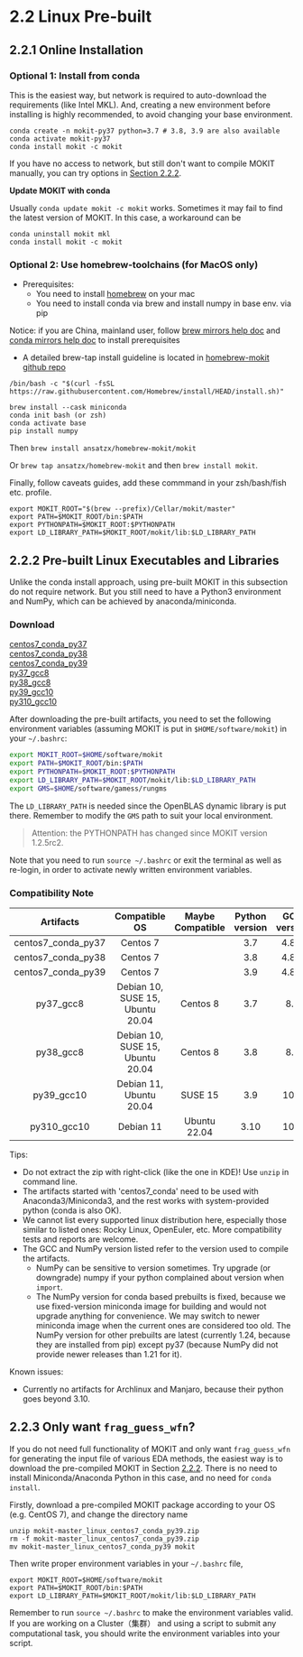 # 2.2 Linux Pre-built

## 2.2.1 Online Installation
### Optional 1: Install from conda
This is the easiest way, but network is required to auto-download the requirements
(like Intel MKL). And, creating a new environment before installing is highly
recommended, to avoid changing your base environment.
```
conda create -n mokit-py37 python=3.7 # 3.8, 3.9 are also available
conda activate mokit-py37
conda install mokit -c mokit
```
If you have no access to network, but still don't want to compile MOKIT manually,
you can try options in [Section 2.2.2](#222-pre-built-linux-executables-and-libraries).

**Update MOKIT with conda**

Usually `conda update mokit -c mokit` works. Sometimes it may fail to find the latest version of MOKIT. In this case, a workaround can be 
```
conda uninstall mokit mkl
conda install mokit -c mokit
```

### Optional 2: Use homebrew-toolchains (for MacOS only)
* Prerequisites: 
    - You need to install [homebrew](https://brew.sh) on your mac 
    - You need to install conda via brew and install numpy in base env. via pip 

Notice: if you are China, mainland user, follow [brew mirrors help doc](https://mirrors.ustc.edu.cn/help/brew.git.html) and [conda mirrors help doc](https://mirrors.ustc.edu.cn/help/anaconda.html) to install prerequisites
* A detailed brew-tap install guideline is located in [homebrew-mokit github repo](https://github.com/ansatzX/homebrew-mokit)
```
/bin/bash -c "$(curl -fsSL https://raw.githubusercontent.com/Homebrew/install/HEAD/install.sh)"
```

```
brew install --cask miniconda
conda init bash (or zsh) 
conda activate base
pip install numpy
```
Then 
`brew install ansatzx/homebrew-mokit/mokit`

Or `brew tap ansatzx/homebrew-mokit` and then `brew install mokit`.

Finally, follow caveats guides, add these commmand in your zsh/bash/fish etc. profile.

```
export MOKIT_ROOT="$(brew --prefix)/Cellar/mokit/master"
export PATH=$MOKIT_ROOT/bin:$PATH
export PYTHONPATH=$MOKIT_ROOT:$PYTHONPATH
export LD_LIBRARY_PATH=$MOKIT_ROOT/mokit/lib:$LD_LIBRARY_PATH
```

## 2.2.2 Pre-built Linux Executables and Libraries

Unlike the conda install approach, using pre-built MOKIT in this subsection do not require network. 
But you still need to have a Python3 environment and NumPy, which can be achieved by anaconda/miniconda.

### Download

[centos7_conda_py37](https://gitlab.com/jxzou/mokit/-/jobs/artifacts/master/download?job=centos7_conda_py37)  
[centos7_conda_py38](https://gitlab.com/jxzou/mokit/-/jobs/artifacts/master/download?job=centos7_conda_py38)  
[centos7_conda_py39](https://gitlab.com/jxzou/mokit/-/jobs/artifacts/master/download?job=centos7_conda_py39)  
[py37_gcc8](https://gitlab.com/jxzou/mokit/-/jobs/artifacts/master/download?job=py37_gcc8)  
[py38_gcc8](https://gitlab.com/jxzou/mokit/-/jobs/artifacts/master/download?job=py38_gcc8)  
[py39_gcc10](https://gitlab.com/jxzou/mokit/-/jobs/artifacts/master/download?job=py39_gcc10)  
[py310_gcc10](https://gitlab.com/jxzou/mokit/-/jobs/artifacts/master/download?job=py310_gcc10)

After downloading the pre-built artifacts, you need to set the following environment
variables (assuming MOKIT is put in `$HOME/software/mokit`) in your `~/.bashrc`:

```bash
export MOKIT_ROOT=$HOME/software/mokit
export PATH=$MOKIT_ROOT/bin:$PATH
export PYTHONPATH=$MOKIT_ROOT:$PYTHONPATH
export LD_LIBRARY_PATH=$MOKIT_ROOT/mokit/lib:$LD_LIBRARY_PATH
export GMS=$HOME/software/gamess/rungms
```
  
The `LD_LIBRARY_PATH` is needed since the OpenBLAS dynamic library is put there.
Remember to modify the `GMS` path to suit your local environment. 

> Attention: the PYTHONPATH has changed since MOKIT version 1.2.5rc2.

Note that you need to run `source ~/.bashrc` or exit the terminal as well as
re-login, in order to activate newly written environment variables.



### Compatibility Note

| Artifacts | Compatible OS | Maybe Compatible | Python version | GCC version | NumPy version |
| :---: | :---: | :---: | :---: | :---: | :---: |
| centos7_conda_py37 | Centos 7 | | 3.7 | 4.8.5 | 1.18 |
| centos7_conda_py38 | Centos 7 | | 3.8 | 4.8.5 | 1.21 |
| centos7_conda_py39 | Centos 7 | | 3.9 | 4.8.5 | 1.21 |
| py37_gcc8 | Debian 10, SUSE 15, Ubuntu 20.04 | Centos 8 | 3.7 | 8.3 | 1.21 |
| py38_gcc8 | Debian 10, SUSE 15, Ubuntu 20.04 | Centos 8 | 3.8 | 8.3 | latest |
| py39_gcc10 | Debian 11, Ubuntu 20.04 | SUSE 15 | 3.9 | 10.2 | latest |
| py310_gcc10 | Debian 11 | Ubuntu 22.04 | 3.10 | 10.2 | latest |

Tips:
* Do not extract the zip with right-click (like the one in KDE)! Use `unzip` in command line.
* The artifacts started with 'centos7_conda' need to be used with Anaconda3/Miniconda3, and the rest works with system-provided python (conda is also OK).
* We cannot list every supported linux distribution here, especially those similar to listed ones: Rocky Linux, OpenEuler, etc. More compatibility tests and reports are welcome.
* The GCC and NumPy version listed refer to the version used to compile the artifacts. 
  - NumPy can be sensitive to version sometimes. Try upgrade (or downgrade) numpy if your python complained about version when `import`. 
  - The NumPy version for conda based prebuilts is fixed, because we use fixed-version miniconda image for building and would not upgrade anything for convenience. We may switch to newer miniconda image when the current ones are considered too old. The NumPy version for other prebuilts are latest (currently 1.24, because they are installed from pip) except py37 (because NumPy did not provide newer releases than 1.21 for it).

Known issues:
* Currently no artifacts for Archlinux and Manjaro, because their python goes beyond 3.10.


## 2.2.3 Only want `frag_guess_wfn`?
If you do not need full functionality of MOKIT and only want `frag_guess_wfn` for generating the input file of various EDA methods, the easiest way is to download the pre-compiled MOKIT in Section [2.2.2](./chap2-2.html#222-pre-built-linux-executables-and-libraries). There is no need to install Miniconda/Anaconda Python in this case, and no need for `conda install`.

Firstly, download a pre-compiled MOKIT package according to your OS (e.g. CentOS 7), and change the directory name
```
unzip mokit-master_linux_centos7_conda_py39.zip
rm -f mokit-master_linux_centos7_conda_py39.zip
mv mokit-master_linux_centos7_conda_py39 mokit
```

Then write proper environment variables in your `~/.bashrc` file,
```
export MOKIT_ROOT=$HOME/software/mokit
export PATH=$MOKIT_ROOT/bin:$PATH
export LD_LIBRARY_PATH=$MOKIT_ROOT/mokit/lib:$LD_LIBRARY_PATH
```

Remember to run `source ~/.bashrc` to make the environment variables valid. If you are working on a Cluster（集群） and using a script to submit any computational task, you should write the environment variables into your script.

